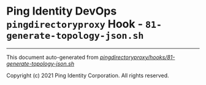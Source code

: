
# Ping Identity DevOps `pingdirectoryproxy` Hook - `81-generate-topology-json.sh`

---
This document auto-generated from _[pingdirectoryproxy/hooks/81-generate-topology-json.sh](https://github.com/pingidentity/pingidentity-docker-builds/blob/master/pingdirectoryproxy/hooks/81-generate-topology-json.sh)_

Copyright (c) 2021 Ping Identity Corporation. All rights reserved.
